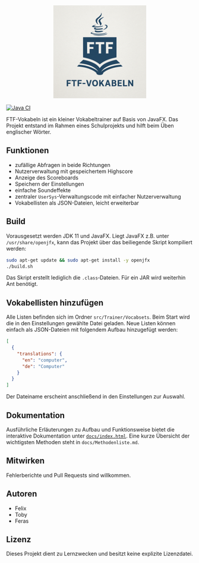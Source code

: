 <p align="center">
  <img src="src/Utils/media/Logo.png" alt="Projektlogo" width="250">
</p>

[![Java CI](https://github.com/Chaosfelix4451/FTF-Vokabeln/actions/workflows/ant.yml/badge.svg)](https://github.com/Chaosfelix4451/FTF-Vokabeln/actions/workflows/ant.yml)

FTF-Vokabeln ist ein kleiner Vokabeltrainer auf Basis von JavaFX. Das Projekt entstand im Rahmen eines Schulprojekts und hilft beim Üben englischer Wörter.

## Funktionen

- zufällige Abfragen in beide Richtungen
- Nutzerverwaltung mit gespeichertem Highscore
- Anzeige des Scoreboards
- Speichern der Einstellungen
- einfache Soundeffekte
- zentraler `UserSys`-Verwaltungscode mit einfacher Nutzerverwaltung
- Vokabellisten als JSON-Dateien, leicht erweiterbar

## Build

Vorausgesetzt werden JDK 11 und JavaFX. Liegt JavaFX z.B. unter `/usr/share/openjfx`,
kann das Projekt über das beiliegende Skript kompiliert werden:

```bash
sudo apt-get update && sudo apt-get install -y openjfx
./build.sh
```

Das Skript erstellt lediglich die `.class`‑Dateien. Für ein JAR wird weiterhin Ant benötigt.

## Vokabellisten hinzufügen

Alle Listen befinden sich im Ordner `src/Trainer/Vocabsets`. Beim Start wird die
in den Einstellungen gewählte Datei geladen. Neue Listen können einfach als
JSON-Dateien mit folgendem Aufbau hinzugefügt werden:

```json
[
  {
    "translations": {
      "en": "computer",
      "de": "Computer"
    }
  }
]
```

Der Dateiname erscheint anschließend in den Einstellungen zur Auswahl.

## Dokumentation

Ausführliche Erläuterungen zu Aufbau und Funktionsweise bietet die interaktive Dokumentation unter [`docs/index.html`](docs/index.html). Eine kurze Übersicht der wichtigsten Methoden steht in `docs/Methodenliste.md`.

## Mitwirken

Fehlerberichte und Pull Requests sind willkommen.

## Autoren

- Felix
- Toby
- Feras

## Lizenz

Dieses Projekt dient zu Lernzwecken und besitzt keine explizite Lizenzdatei.
